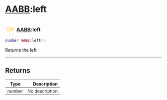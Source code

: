 # [AABB](../aabb/README.md):left

### <img src="../../.gitbook/assets/shared.png" width="32" height="32" /> [AABB](../aabb/README.md):left

```lua
number AABB:left()
```

Returns the left<br>

-----------------
## Returns

| Type   | Description |
| ------ | ----------: |
| number | No description |
